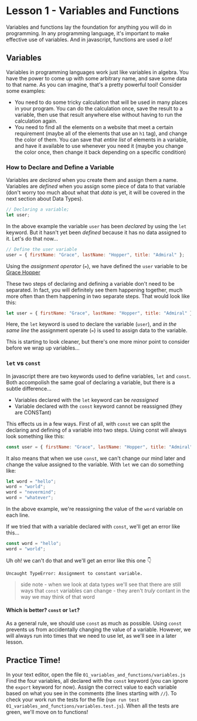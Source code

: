 # Lesson 1 - Variables and Functions

Variables and functions lay the foundation for anything you will do in programming. In any programming language, it's important to make effective use of variables. And in javascript, functions are used _a lot!_

## Variables

Variables in programming languages work just like variables in algebra. You have the power to come up with some arbitrary name, and save some data to that name. As you can imagine, that's a pretty powerful tool! Consider some examples:

- You need to do some tricky calculation that will be used in many places in your program. You can do the calculation once, save the result to a variable, then use that result anywhere else without having to run the calculation again.
- You need to find all the elements on a website that meet a certain requirement (maybe all of the elements that use an `h1` tag), and change the color of them. You can save that _entire list_ of elements in a variable, and have it available to use whenever you need it (maybe you change the color once, then change it back depending on a specific condition)

### How to Declare and Define a Variable

Variables are _declared_ when you create them and assign them a name. Variables are _defined_ when you assign some piece of data to that variable (don't worry too much about what that _data_ is yet, it will be covered in the next section about Data Types).

```javascript
// Declaring a variable;
let user;
```

In the above example the variable `user` has been _declared_ by using the `let` keyword. But it hasn't yet been _defined_ because it has no data assigned to it. Let's do that now...

```javascript
// Define the user variable
user = { firstName: "Grace", lastName: "Hopper", title: "Admiral" };
```

Using the _assignment operator_ (`=`), we have defined the `user` variable to be [Grace Hopper](https://en.wikipedia.org/wiki/Grace_Hopper)

These two steps of declaring and defining a variable don't need to be separated. In fact, you will definitely see them happening together, much more often than them happening in two separate steps. That would look like this:

```javascript
let user = { firstName: "Grace", lastName: "Hopper", title: "Admiral" };
```

Here, the `let` keyword is used to declare the variable (`user`), and _in the same line_ the assignment operate (`=`) is used to assign data to the variable.

This is starting to look cleaner, but there's one more minor point to consider before we wrap up variables...

### `let` vs `const`

In javascript there are two keywords used to define variables, `let` and `const`. Both accompolish the same goal of declaring a variable, but there is a subtle difference...

- Variables declared with the `let` keyword can be _reassigned_
- Variable declared with the `const` keyword cannot be reassigned (they are CONSTant)

This effects us in a few ways. First of all, with `const` we can split the declaring and defining of a variable into two steps. Using const will always look something like this:

```javascript
const user = { firstName: "Grace", lastName: "Hopper", title: "Admiral" };
```

It also means that when we use `const`, we can't change our mind later and change the value assigned to the variable. With `let` we can do something like:

```javascript
let word = "hello";
word = "world";
word = "nevermind";
word = "whatever";
```

In the above example, we're reassigning the value of the `word` variable on each line.

If we tried that with a variable declared with `const`, we'll get an error like this...

```javascript
const word = "hello";
word = "world";
```

Uh oh! we can't do that and we'll get an error like this one :point_down:

```
Uncaught TypeError: Assignment to constant variable.
```

> side note - when we look at data types we'll see that there are still ways that `const` variables can change - they aren't _truly_ contant in the way we may think of that word

#### Which is better? `const` or `let`?

As a general rule, we should use `const` as much as possible. Using `const` prevents us from accidentally changing the value of a variable. However, we will always run into times that we need to use let, as we'll see in a later lesson.

## Practice Time!

In your text editor, open the file `01_variables_and_functions/variables.js`  
Find the four variables, all declared with the `const` keyword (you can ignore the `export` keyword for now). Assign the correct value to each variable based on what you see in the comments (the lines starting with `//`). To check your work run the tests for the file (`npm run test 01_variables_and_functions/variables.test.js`). When all the tests are green, we'll move on to functions!
